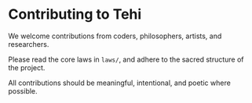 # Contributing to Tehi

We welcome contributions from coders, philosophers, artists, and researchers.

Please read the core laws in `laws/`, and adhere to the sacred structure of the project.

All contributions should be meaningful, intentional, and poetic where possible.
